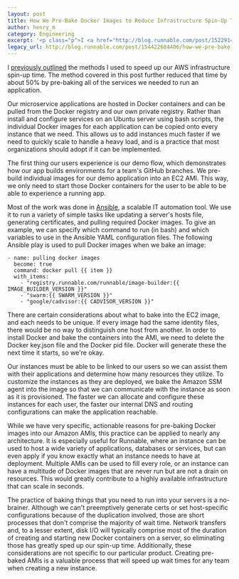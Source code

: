 ```yaml
---
layout: post
title: How We Pre-Bake Docker Images to Reduce Infrastructure Spin-Up Time
author: henry_m
category: Engineering
excerpt: '<p class="p">I <a href="http://blog.runnable.com/post/152291441606/how-were-spinning-up-our-aws-infrastructure-80" class="link">previously outlined</a> the methods I used to speed up our AWS infrastructure spin-up time. The method covered in this post further reduced that time by about 50% by pre-baking all of the services we needed to run an application.</p><p class="p">Our microservice applications are hosted in Docker containers and can be pulled from the Docker registry and our own private registry. Rather than install and configure services on an Ubuntu server using bash scripts, the individual Docker images for each application can be copied onto every instance that we need. This allows us to add instances much faster if we need to quickly scale to handle a heavy load, and is a practice that most organizations should adopt if it can be implemented.</p>'
legacy_url: http://blog.runnable.com/post/154422684406/how-we-pre-bake-docker-images-to-reduce
---
```


<p class="p">I <a href="http://blog.runnable.com/post/152291441606/how-were-spinning-up-our-aws-infrastructure-80" class="link">previously outlined</a> the methods I used to speed up our AWS infrastructure spin-up time. The method covered in this post further reduced that time by about 50% by pre-baking all of the services we needed to run an application.</p>

<p class="p">Our microservice applications are hosted in Docker containers and can be pulled from the Docker registry and our own private registry. Rather than install and configure services on an Ubuntu server using bash scripts, the individual Docker images for each application can be copied onto every instance that we need. This allows us to add instances much faster if we need to quickly scale to handle a heavy load, and is a practice that most organizations should adopt if it can be implemented.</p>

<p class="p">The first thing our users experience is our demo flow, which demonstrates how our app builds environments for a team's GitHub branches. We pre-build individual images for our demo application into an EC2 AMI. This way, we only need to start those Docker containers for the user to be able to be able to experience a running app.</p>

<p class="p">Most of the work was done in <a href="https://www.ansible.com/" class="link">Ansible</a>, a scalable IT automation tool. We use it to run a variety of simple tasks like updating a server's hosts file, generating certificates, and pulling required Docker images. To give an example, we can specify which command to run (in bash) and which variables to use in the Ansible YAML configuration files. The following Ansible play is used to pull Docker images when we bake an image:</p>

<pre class="pre"><code class="monospace no-wrap">- name: pulling docker images
  become: true
  command: docker pull {{ item }}
  with_items:
    - "registry.runnable.com/runnable/image-builder:{{ IMAGE_BUILDER_VERSION }}"
    - "swarm:{{ SWARM_VERSION }}"
    - "google/cadvisor:{{ CADVISOR_VERSION }}"</code></pre>

<p class="p">There are certain considerations about what to bake into the EC2 image, and each needs to be unique. If every image had the same identity files, there would be no way to distinguish one host from another. In order to install Docker and bake the containers into the AMI, we need to delete the Docker key.json file and the Docker pid file. Docker will generate these the next time it starts, so we're okay.</p>

<p class="p">Our instances must be able to be linked to our users so we can assist them with their applications and determine how many resources they utilize. To customize the instances as they are deployed, we bake the Amazon SSM agent into the image so that we can communicate with the instance as soon as it is provisioned. The faster we can allocate and configure these instances for each user, the faster our internal DNS and routing configurations can make the application reachable.</p>

<p class="p">While we have very specific, actionable reasons for pre-baking Docker images into our Amazon AMIs, this practice can be applied to nearly any architecture. It is especially useful for Runnable, where an instance can be used to host a wide variety of applications, databases or services, but can even apply if you know exactly what an instance needs to have at deployment. Multiple AMIs can be used to fill every role, or an instance can have a multitude of Docker images that are never run but are not a drain on resources. This would greatly contribute to a highly available infrastructure that can scale in seconds.</p>

<p class="p">The practice of baking things that you need to run into your servers is a no-brainer. Although we can't preemptively generate certs or set host-specific configurations because of the duplication involved, those are short processes that don't comprise the majority of wait time. Network transfers and, to a lesser extent, disk I/O will typically comprise most of the duration of creating and starting new Docker containers on a server, so eliminating those has greatly sped up our spin-up time. Additionally, these considerations are not specific to our particular product. Creating pre-baked AMIs is a valuable process that will speed up wait times for any team when creating a new instance.</p>
